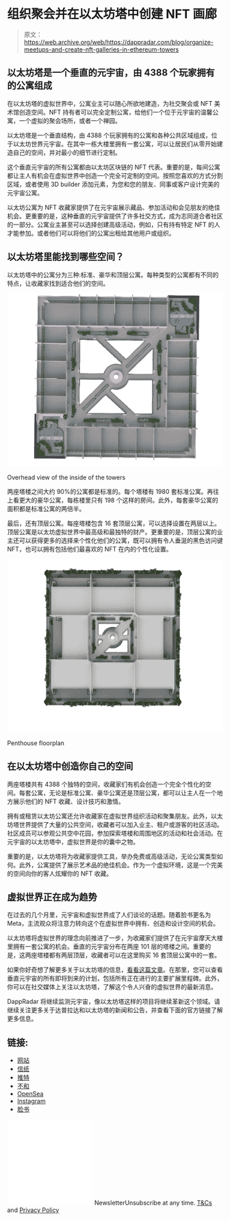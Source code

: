 # 组织聚会并在以太坊塔中创建 NFT 画廊

> 原文：<https://web.archive.org/web/https://dappradar.com/blog/organize-meetups-and-create-nft-galleries-in-ethereum-towers>

## 以太坊塔是一个垂直的元宇宙，由 4388 个玩家拥有的公寓组成

在以太坊塔的虚拟世界中，公寓业主可以随心所欲地建造，为社交聚会或 NFT 美术馆创造空间。NFT 持有者可以完全定制公寓，给他们一个位于元宇宙的温馨公寓，一个虚拟的聚会场所，或者一个禅园。

以太坊塔是一个垂直结构，由 4388 个玩家拥有的公寓和各种公共区域组成，位于以太坊世界元宇宙。在其中一栋大楼里拥有一套公寓，可以让居民们从零开始建造自己的空间，并对最小的细节进行定制。

这个垂直元宇宙的所有公寓都由以太坊区块链的 NFT 代表。重要的是，每间公寓都让主人有机会在虚拟世界中创造一个完全可定制的空间。按照您喜欢的方式分割区域，或者使用 3D builder 添加元素，为您和您的朋友、同事或客户设计完美的元宇宙公寓。

以太坊公寓为 NFT 收藏家提供了在元宇宙展示藏品、参加活动和会见朋友的绝佳机会。更重要的是，这种垂直的元宇宙提供了许多社交方式，成为志同道合者社区的一部分。公寓业主甚至可以选择创建高级活动，例如，只有持有特定 NFT 的人才能参加。或者他们可以将他们的公寓出租给其他用户或组织。

## 以太坊塔里能找到哪些空间？

以太坊塔中的公寓分为三种:标准、豪华和顶层公寓。每种类型的公寓都有不同的特点，让收藏家找到适合他们的空间。

![](img/c5771d4286f3c281a4450398c9d7121b.png)

Overhead view of the inside of the towers

两座塔楼之间大约 90%的公寓都是标准的。每个塔楼有 1980 套标准公寓。再往上看更大的豪华公寓，每栋楼里只有 198 个这样的房间。此外，每套豪华公寓的面积都是标准公寓的两倍半。

最后，还有顶层公寓。每座塔楼包含 16 套顶层公寓，可以选择设置在两层以上。顶层公寓是以太坊虚拟世界中最高级和最独特的财产。更重要的是，顶层公寓的业主还可以获得更多的选择来个性化他们的公寓，既可以拥有令人垂涎的黑色访问键 NFT，也可以拥有包括他们最喜欢的 NFT 在内的个性化设置。

![](img/b0c8aecbef6b270bd51492be8585c606.png)

Penthouse floorplan

## 在以太坊塔中创造你自己的空间

两座塔楼共有 4388 个独特的空间，收藏家们有机会创造一个完全个性化的空间。每套公寓，无论是标准公寓、豪华公寓还是顶层公寓，都可以让主人在一个地方展示他们的 NFT 收藏、设计技巧和激情。

拥有或租赁以太坊公寓还允许收藏家在虚拟世界组织活动和聚集朋友。此外，以太坊塔世界提供了大量的公共空间，收藏者可以加入业主、租户或游客的社区活动。社区成员可以参观公共空中花园，参加探索塔楼和周围地区的活动和社会活动。在元宇宙的以太坊塔中，虚拟世界是你的囊中之物。

重要的是，以太坊塔将为收藏家提供工具，举办免费或高级活动，无论公寓类型如何。此外，公寓提供了展示艺术品的绝佳机会。作为一个虚拟环境，这是一个完美的空间向你的客人炫耀你的 NFT 收藏。

## 虚拟世界正在成为趋势

在过去的几个月里，元宇宙和虚拟世界成了人们谈论的话题。随着脸书更名为 Meta，主流观众将注意力转向这个在虚拟世界中拥有、创造和设计空间的机会。

以太坊塔将虚拟世界的理念向前推进了一步，为收藏家们提供了在元宇宙摩天大楼里拥有一套公寓的机会。垂直的元宇宙分布在两座 101 层的塔楼之间。重要的是，这两座塔楼都有两层顶层，收藏者可以在这里购买 16 套顶层公寓中的一套。

如果你好奇想了解更多关于以太坊塔的信息，[看看这篇文章](https://web.archive.org/web/20220929110800/https://dappradar.com/blog/acquire-an-nft-and-get-access-to-your-apartment-in-ethereum-towers)。在那里，您可以查看垂直元宇宙的所有即将到来的计划，包括所有正在进行的主要扩展里程碑。此外，你可以在社交媒体上关注以太坊塔，了解这个令人兴奋的虚拟世界的最新消息。

DappRadar 将继续监测元宇宙，像以太坊塔这样的项目将继续革新这个领域。请继续关注更多关于达普拉达和以太坊塔的新闻和公告，并查看下面的官方链接了解更多信息。

## 链接:

*   [网站](https://web.archive.org/web/20220929110800/https://ethereumtowers.com/)
*   [信纸](https://web.archive.org/web/20220929110800/https://ethereumtowers.com/#LIGHTPAPER)
*   [推特](https://web.archive.org/web/20220929110800/https://twitter.com/EthereumTowers)
*   [不和](https://web.archive.org/web/20220929110800/https://discord.gg/ethereumtowers)
*   [OpenSea](https://web.archive.org/web/20220929110800/https://opensea.io/collection/ethereum-towers)
*   [Instagram](https://web.archive.org/web/20220929110800/https://www.instagram.com/ethereumtowers/)
*   [脸书](https://web.archive.org/web/20220929110800/https://www.facebook.com/groups/ethereumtowers)

![](img/6d5a4a2d609c56e1a5771717e54ba759.png) NewsletterUnsubscribe at any time. [T&Cs](https://web.archive.org/web/20220929110800/https://dappradar.com/terms) and [Privacy Policy](https://web.archive.org/web/20220929110800/https://dappradar.com/privacy-policy)